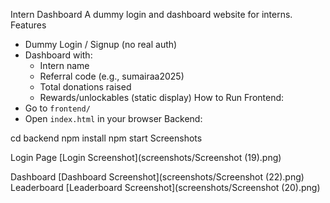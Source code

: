 Intern Dashboard
A dummy login and dashboard website for interns.
Features

- Dummy Login / Signup (no real auth)
- Dashboard with:
  - Intern name
  - Referral code (e.g., sumairaa2025)
  - Total donations raised
  - Rewards/unlockables (static display)
How to Run
Frontend:
- Go to `frontend/`
- Open `index.html` in your browser
Backend:

cd backend
npm install
npm start
Screenshots

Login Page
[Login Screenshot](screenshots/Screenshot (19).png)

Dashboard
[Dashboard Screenshot](screenshots/Screenshot (22).png)
Leaderboard
[Leaderboard Screenshot](screenshots/Screenshot (20).png)

